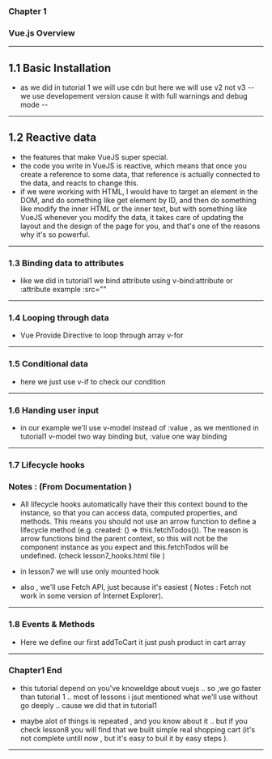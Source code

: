 ### Chapter 1
### Vue.js Overview
------------------------------------------------------------------------------------------------------------------------------

## 1.1 Basic Installation

* as we did in tutorial 1 we will use cdn but here we will use v2 not v3 -- we use developement version cause it  with full warnings and debug mode -- 

---------------------------------------------------------------------------------------------------------------------------
## 1.2 Reactive data

*  the features that make VueJS super special. 
*  the code you write in VueJS is reactive, which means that once you create a reference to some data, that reference is actually connected to the data, and reacts to change this.
* if we were working with HTML, I would have to target an element in the DOM, and do something like get element by ID, and then do something like modify the inner HTML or the inner text, but with something like VueJS whenever you modify the data, it takes care of updating the layout and the design of the page for you, and that's one of the reasons why it's so powerful.

-----------------------------------------------------------------------------------------------------------------------------------
 ### 1.3 Binding data to attributes

 * like we did in tutorial1 we bind attribute using v-bind:attribute or :attribute example :src="" 

 ----------------------------------------------------------------------------------------------------------------------------------

 ### 1.4 Looping through data

 * Vue Provide Directive to loop through array v-for 

 -----------------------------------------------------------------------------------------------------------------------------------
 ### 1.5 Conditional data

 * here we just use v-if to check our condition 

 -----------------------------------------------------------------------------------------------------------------------------------

 ### 1.6 Handing user input
 * in our example we'll use v-model instead of :value , as we mentioned in tutorial1 v-model two way binding but, :value one way binding


 ------------------------------------------------------------------------------------------------------------------------------------
 
  ### 1.7 Lifecycle hooks
  ### Notes : (From Documentation )

 * All lifecycle hooks automatically have their this context bound to the instance, so that you can access data, computed properties, and methods. This means you should not use an arrow function to define a lifecycle method (e.g. created: () => this.fetchTodos()). The reason is arrow functions bind the parent context, so this will not be the component instance as you expect and this.fetchTodos will be undefined. (check lesson7_hooks.html file )

* in lesson7 we will use only mounted hook 

* also , we'll use Fetch API, just because it's easiest ( Notes : Fetch not work in some version of Internet Explorer).

---------------------------------------------------------------------------------------------------------------------------------

### 1.8 Events & Methods 
 * Here we define our first addToCart it just push product in cart array 


 ------------------------------------------------------------------------------------------------------------------------------------

### Chapter1 End 
* this tutorial depend on you've knoweldge about vuejs .. so ,we go faster than tutorial 1 .. most of lessons i jsut mentioned what we'll use without go deeply .. cause we did that in tutorial1

* maybe alot of things is repeated , and you know about it .. but if you check lesson8 you will find that we built simple real shopping cart (it's not complete untill now , but it's easy to buil it by easy steps ).




-------------------------------------------------------------------------------------------------------------------------------








